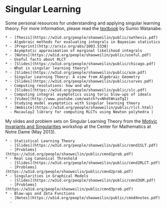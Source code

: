# Singular Learning

Some personal resources for understanding and applying singular learning theory. For more information, please read the [textbook](http://watanabe-www.math.dis.titech.ac.jp/users/swatanab/singular-learning-theory.html) by Sumio Watanabe.

```{list-table}
* - [Thesis](https://w3id.org/people/shaoweilin/public/swthesis.pdf) 
  - Algebraic methods for evaluating integrals in Bayesian statistics
* - [Preprint](http://arxiv.org/abs/1003.5338) 
  - Asymptotic approximation of marginal likelihood integrals 
* - [Notes](https://w3id.org/people/shaoweilin/public/useful.pdf) 
  - Useful facts about RLCT 
* - [Slides](https://w3id.org/people/shaoweilin/public/chicago.pdf) 
  - What is singular learning theory? 
* - [Slides](https://w3id.org/people/shaoweilin/public/aim.pdf) 
  - Singular Learning Theory: A view from Algebraic Geometry 
* - [Slides](https://w3id.org/people/shaoweilin/public/curves.pdf) 
  - Computing resolutions: how and why 
* - [Slides](https://w3id.org/people/shaoweilin/public/slc.pdf) 
  - Computing integral asymptotics using toric blow-ups of ideals 
* - [Video](http://www.youtube.com/watch?v=NhdtWnieTgI) 
  - Studying model asymptotics with Singular learning theory 
* - [Website](https://w3id.org/people/shaoweilin/public/rlct.html) 
  - Macaulay2 library for computing RLCTs using Newton polyhedra |
```

My slides and problem sets on Singular Learning Theory from the [Motivic Invariants and Singularities](http://www3.nd.edu/~cmnd/programs/mis2013/) workshop at the Center for Mathematics at Notre Dame (May 2013).

```{list-table}
* - Statistical Learning Theory
  - [Slides](https://w3id.org/people/shaoweilin/public/cmnd1SLT.pdf)
  - [Problems](https://w3id.org/people/shaoweilin/public/cmnd1prob.pdf)
* - Real Log Canonical Threshold
  - [Slides](https://w3id.org/people/shaoweilin/public/cmnd2RLCT.pdf)
  - [Problems](https://w3id.org/people/shaoweilin/public/cmnd2prob.pdf)
* - Singularities in Graphical Models
  - [Slides](https://w3id.org/people/shaoweilin/public/cmnd3GM.pdf)
  - [Problems](https://w3id.org/people/shaoweilin/public/cmnd3prob.pdf)
* - Blow-ups and Zeta Functions
  - [Notes](https://w3id.org/people/shaoweilin/public/cmnd4notes.pdf)
  - 
```

